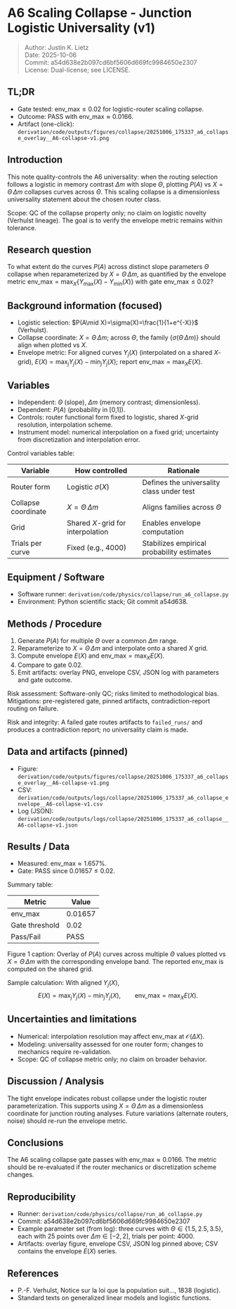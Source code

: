 <!-- DOC-GUARD: REFERENCE -->
# A6 Scaling Collapse - Junction Logistic Universality (v1)

> Author: Justin K. Lietz  
> Date: 2025-10-06  
> Commit: a54d638e2b097cd6bf5606d669fc9984650e2307  
> License: Dual-license; see LICENSE.

## TL;DR

- Gate tested: $\mathrm{env\_max}\le 0.02$ for logistic-router scaling collapse.  
- Outcome: PASS with $\mathrm{env\_max}\approx 0.0166$.  
- Artifact (one-click): `derivation/code/outputs/figures/collapse/20251006_175337_a6_collapse_overlay__A6-collapse-v1.png`

## Introduction

This note quality-controls the A6 universality: when the routing selection follows a logistic in memory contrast $\Delta m$ with slope $\Theta$, plotting $P(A)$ vs $X=\Theta\,\Delta m$ collapses curves across $\Theta$. This scaling collapse is a dimensionless universality statement about the chosen router class.

Scope: QC of the collapse property only; no claim on logistic novelty (Verhulst lineage). The goal is to verify the envelope metric remains within tolerance.

## Research question

To what extent do the curves $P(A)$ across distinct slope parameters $\Theta$ collapse when reparameterized by $X=\Theta\,\Delta m$, as quantified by the envelope metric $\mathrm{env\_max}=\max_X \{Y_{\max}(X)-Y_{\min}(X)\}$ with gate $\mathrm{env\_max}\le 0.02$?

## Background information (focused)

- Logistic selection: $P(A\mid X)=\sigma(X)=\frac{1}{1+e^{-X}}$ (Verhulst).  
- Collapse coordinate: $X=\Theta\,\Delta m$; across $\Theta$, the family $\{\sigma(\Theta\,\Delta m)\}$ should align when plotted vs $X$.  
- Envelope metric: For aligned curves $Y_j(X)$ (interpolated on a shared $X$-grid), $E(X)=\max_j Y_j(X)-\min_j Y_j(X)$; report $\mathrm{env\_max}=\max_X E(X)$.

## Variables

- Independent: $\Theta$ (slope), $\Delta m$ (memory contrast; dimensionless).  
- Dependent: $P(A)$ (probability in [0,1]).  
- Controls: router functional form fixed to logistic, shared $X$-grid resolution, interpolation scheme.  
- Instrument model: numerical interpolation on a fixed grid; uncertainty from discretization and interpolation error.

Control variables table:

| Variable | How controlled | Rationale |
|---|---|---|
| Router form | Logistic $\sigma(X)$ | Defines the universality class under test |
| Collapse coordinate | $X=\Theta\,\Delta m$ | Aligns families across $\Theta$ |
| Grid | Shared $X$-grid for interpolation | Enables envelope computation |
| Trials per curve | Fixed (e.g., 4000) | Stabilizes empirical probability estimates |

## Equipment / Software

- Software runner: `derivation/code/physics/collapse/run_a6_collapse.py`  
- Environment: Python scientific stack; Git commit a54d638.

## Methods / Procedure

1. Generate $P(A)$ for multiple $\Theta$ over a common $\Delta m$ range.  
2. Reparameterize to $X=\Theta\,\Delta m$ and interpolate onto a shared $X$ grid.  
3. Compute envelope $E(X)$ and $\mathrm{env\_max}=\max_X E(X)$.  
4. Compare to gate $0.02$.  
5. Emit artifacts: overlay PNG, envelope CSV, JSON log with parameters and gate outcome.

Risk assessment: Software-only QC; risks limited to methodological bias. Mitigations: pre-registered gate, pinned artifacts, contradiction-report routing on failure.

Risk and integrity: A failed gate routes artifacts to `failed_runs/` and produces a contradiction report; no universality claim is made.

## Data and artifacts (pinned)

- Figure: `derivation/code/outputs/figures/collapse/20251006_175337_a6_collapse_overlay__A6-collapse-v1.png`
- CSV: `derivation/code/outputs/logs/collapse/20251006_175337_a6_collapse_envelope__A6-collapse-v1.csv`
- Log (JSON): `derivation/code/outputs/logs/collapse/20251006_175337_a6_collapse__A6-collapse-v1.json`

## Results / Data

- Measured: $\mathrm{env\_max}\approx 1.657\%$.  
- Gate: PASS since $0.01657 \le 0.02$.

Summary table:

| Metric | Value |
|---|---|
| $\mathrm{env\_max}$ | $0.01657$ |
| Gate threshold | $0.02$ |
| Pass/Fail | PASS |

Figure 1 caption: Overlay of $P(A)$ curves across multiple $\Theta$ values plotted vs $X=\Theta\,\Delta m$ with the corresponding envelope band. The reported $\mathrm{env\_max}$ is computed on the shared grid.

Sample calculation: With aligned $Y_j(X)$,  
$$
E(X)=\max_j Y_j(X)-\min_j Y_j(X),\qquad \mathrm{env\_max}=\max_X E(X).
$$

## Uncertainties and limitations

- Numerical: interpolation resolution may affect $\mathrm{env\_max}$ at $\mathcal{O}(\Delta X)$.  
- Modeling: universality assessed for one router form; changes to mechanics require re-validation.  
- Scope: QC of collapse metric only; no claim on broader behavior.

## Discussion / Analysis

The tight envelope indicates robust collapse under the logistic router parameterization. This supports using $X=\Theta\,\Delta m$ as a dimensionless coordinate for junction routing analyses. Future variations (alternate routers, noise) should re-run the envelope metric.

## Conclusions

The A6 scaling collapse gate passes with $\mathrm{env\_max}\approx 0.0166$. The metric should be re-evaluated if the router mechanics or discretization scheme changes.

## Reproducibility

- Runner: `derivation/code/physics/collapse/run_a6_collapse.py`  
- Commit: a54d638e2b097cd6bf5606d669fc9984650e2307  
- Example parameter set (from log): three curves with $\Theta\in\{1.5,2.5,3.5\}$, each with 25 points over $\Delta m\in[-2,2]$, trials per point: 4000.  
- Artifacts: overlay figure, envelope CSV, JSON log pinned above; CSV contains the envelope $E(X)$ series.

## References

- P.-F. Verhulst, Notice sur la loi que la population suit…, 1838 (logistic).  
- Standard texts on generalized linear models and logistic functions.
